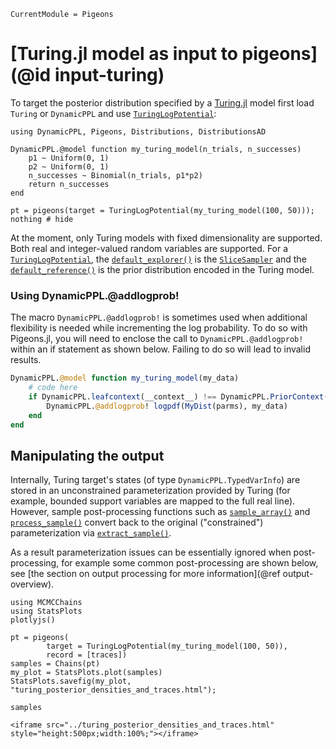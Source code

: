 ```@meta
CurrentModule = Pigeons
```

# [Turing.jl model as input to pigeons](@id input-turing)

To target the posterior distribution specified by 
a [Turing.jl](https://github.com/TuringLang/Turing.jl) model first load `Turing`
or `DynamicPPL` and use [`TuringLogPotential`](@ref):

```@example turing
using DynamicPPL, Pigeons, Distributions, DistributionsAD

DynamicPPL.@model function my_turing_model(n_trials, n_successes)
    p1 ~ Uniform(0, 1)
    p2 ~ Uniform(0, 1)
    n_successes ~ Binomial(n_trials, p1*p2)
    return n_successes
end

pt = pigeons(target = TuringLogPotential(my_turing_model(100, 50)));
nothing # hide
```

At the moment, only Turing models with fixed dimensionality are supported.
Both real and integer-valued random variables are supported. 
For a [`TuringLogPotential`](@ref), the [`default_explorer()`](@ref) is the [`SliceSampler`](@ref) and the [`default_reference()`](@ref) is the 
prior distribution encoded in the Turing model. 

### Using DynamicPPL.@addlogprob!

The macro `DynamicPPL.@addlogprob!` is sometimes used when additional flexibility is needed while incrementing the log probability. To do so with Pigeons.jl, you will need to enclose the call to `DynamicPPL.@addlogprob!` within an if statement as shown below. Failing to do so will lead to invalid results.

```julia 
DynamicPPL.@model function my_turing_model(my_data)
    # code here
    if DynamicPPL.leafcontext(__context__) !== DynamicPPL.PriorContext() 
        DynamicPPL.@addlogprob! logpdf(MyDist(parms), my_data)
    end
end
```

## Manipulating the output

Internally, Turing target's states (of type `DynamicPPL.TypedVarInfo`) are stored in an unconstrained 
parameterization provided by Turing 
(for example, bounded support variables are mapped to the full real line). 
However, sample post-processing functions such as [`sample_array()`](@ref) and [`process_sample()`](@ref) 
convert back to the original ("constrained") parameterization via [`extract_sample()`](@ref). 

As a result parameterization issues can be essentially ignored when post-processing, for example some 
common post-processing are shown below, see [the section on output processing for more information](@ref output-overview). 

```@example turing
using MCMCChains
using StatsPlots
plotlyjs()

pt = pigeons(
        target = TuringLogPotential(my_turing_model(100, 50)), 
        record = [traces])
samples = Chains(pt)
my_plot = StatsPlots.plot(samples)
StatsPlots.savefig(my_plot, "turing_posterior_densities_and_traces.html"); 

samples
```

```@raw html
<iframe src="../turing_posterior_densities_and_traces.html" style="height:500px;width:100%;"></iframe>
```

